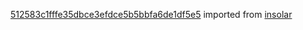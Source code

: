 [512583c1fffe35dbce3efdce5b5bbfa6de1df5e5](https://github.com/insolar/insolar/commit/512583c1fffe35dbce3efdce5b5bbfa6de1df5e5) imported from [insolar](https://github.com/insolar/insolar)
